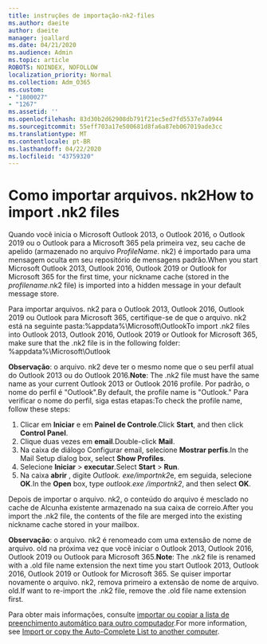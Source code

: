```yaml
---
title: instruções de importação-nk2-files
ms.author: daeite
author: daeite
manager: joallard
ms.date: 04/21/2020
ms.audience: Admin
ms.topic: article
ROBOTS: NOINDEX, NOFOLLOW
localization_priority: Normal
ms.collection: Adm_O365
ms.custom:
- "1800027"
- "1267"
ms.assetid: ''
ms.openlocfilehash: 83d30b2d62908db791f21ec5ed7fd5537e7a0944
ms.sourcegitcommit: 55eff703a17e500681d8fa6a87eb067019ade3cc
ms.translationtype: MT
ms.contentlocale: pt-BR
ms.lasthandoff: 04/22/2020
ms.locfileid: "43759320"
---
```

# <a name="how-to-import-nk2-files"></a><span data-ttu-id="5e815-102">Como importar arquivos. nk2</span><span class="sxs-lookup"><span data-stu-id="5e815-102">How to import .nk2 files</span></span> 

<span data-ttu-id="5e815-103">Quando você inicia o Microsoft Outlook 2013, o Outlook 2016, o Outlook 2019 ou o Outlook para a Microsoft 365 pela primeira vez, seu cache de apelido (armazenado no arquivo *ProfileName*. nk2) é importado para uma mensagem oculta em seu repositório de mensagens padrão.</span><span class="sxs-lookup"><span data-stu-id="5e815-103">When you start Microsoft Outlook 2013, Outlook 2016, Outlook 2019 or Outlook for Microsoft 365 for the first time, your nickname cache (stored in the *profilename*.nk2 file) is imported into a hidden message in your default message store.</span></span>

<span data-ttu-id="5e815-104">Para importar arquivos. nk2 para o Outlook 2013, Outlook 2016, Outlook 2019 ou Outlook para Microsoft 365, certifique-se de que o arquivo. nk2 está na seguinte pasta:%appdata%\Microsoft\Outlook</span><span class="sxs-lookup"><span data-stu-id="5e815-104">To import .nk2 files into Outlook 2013, Outlook 2016, Outlook 2019 or Outlook for Microsoft 365, make sure that the .nk2 file is in the following folder: %appdata%\Microsoft\Outlook</span></span>

<span data-ttu-id="5e815-105">**Observação**: o arquivo. nk2 deve ter o mesmo nome que o seu perfil atual do Outlook 2013 ou do Outlook 2016.</span><span class="sxs-lookup"><span data-stu-id="5e815-105">**Note**: The .nk2 file must have the same name as your current Outlook 2013 or Outlook 2016 profile.</span></span> <span data-ttu-id="5e815-106">Por padrão, o nome do perfil é "Outlook".</span><span class="sxs-lookup"><span data-stu-id="5e815-106">By default, the profile name is "Outlook."</span></span> <span data-ttu-id="5e815-107">Para verificar o nome do perfil, siga estas etapas:</span><span class="sxs-lookup"><span data-stu-id="5e815-107">To check the profile name, follow these steps:</span></span> 
1. <span data-ttu-id="5e815-108">Clicar em **Iniciar** e em **Painel de Controle**.</span><span class="sxs-lookup"><span data-stu-id="5e815-108">Click **Start**, and then click **Control Panel**.</span></span>
2. <span data-ttu-id="5e815-109">Clique duas vezes em **email**.</span><span class="sxs-lookup"><span data-stu-id="5e815-109">Double-click **Mail**.</span></span>
3. <span data-ttu-id="5e815-110">Na caixa de diálogo Configurar email, selecione **Mostrar perfis**.</span><span class="sxs-lookup"><span data-stu-id="5e815-110">In the Mail Setup dialog box, select **Show Profiles**.</span></span>
4. <span data-ttu-id="5e815-111">Selecione **Iniciar** > **executar**.</span><span class="sxs-lookup"><span data-stu-id="5e815-111">Select **Start** > **Run**.</span></span>
5. <span data-ttu-id="5e815-112">Na caixa **abrir** , digite *Outlook. exe/importnk2*e, em seguida, selecione **OK**.</span><span class="sxs-lookup"><span data-stu-id="5e815-112">In the **Open** box, type *outlook.exe /importnk2*, and then select **OK**.</span></span> 

<span data-ttu-id="5e815-113">Depois de importar o arquivo. nk2, o conteúdo do arquivo é mesclado no cache de Alcunha existente armazenado na sua caixa de correio.</span><span class="sxs-lookup"><span data-stu-id="5e815-113">After you import the .nk2 file, the contents of the file are merged into the existing nickname cache stored in your mailbox.</span></span>

<span data-ttu-id="5e815-114">**Observação**: o arquivo. nk2 é renomeado com uma extensão de nome de arquivo. old na próxima vez que você iniciar o Outlook 2013, Outlook 2016, Outlook 2019 ou Outlook para Microsoft 365.</span><span class="sxs-lookup"><span data-stu-id="5e815-114">**Note**: The .nk2 file is renamed with a .old file name extension the next time you start Outlook 2013, Outlook 2016, Outlook 2019 or Outlook for Microsoft 365.</span></span> <span data-ttu-id="5e815-115">Se quiser importar novamente o arquivo. nk2, remova primeiro a extensão de nome de arquivo. old.</span><span class="sxs-lookup"><span data-stu-id="5e815-115">If want to re-import the .nk2 file, remove the .old file name extension first.</span></span>

<span data-ttu-id="5e815-116">Para obter mais informações, consulte [importar ou copiar a lista de preenchimento automático para outro computador](https://support.microsoft.com/help/2806550/how-to-import-nk2-files-into-outlook%).</span><span class="sxs-lookup"><span data-stu-id="5e815-116">For more information, see [Import or copy the Auto-Complete List to another computer](https://support.microsoft.com/help/2806550/how-to-import-nk2-files-into-outlook%).</span></span>